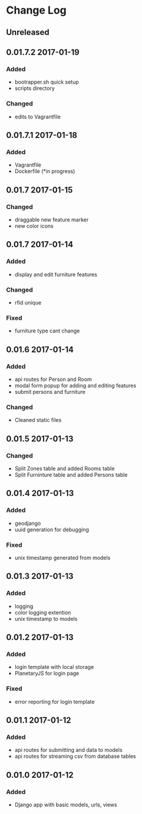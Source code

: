 # Change Log

## Unreleased


## 0.01.7.2 2017-01-19
### Added
 - bootrapper.sh quick setup
 - scripts directory
### Changed
 - edits to Vagrantfile

## 0.01.7.1 2017-01-18
### Added
 - Vagrantfile
 - Dockerfile (*in progress)

## 0.01.7 2017-01-15
### Changed
 - draggable new feature marker
 - new color icons

## 0.01.7 2017-01-14
### Added
 - display and edit furniture features
### Changed
 - rfid unique
### Fixed
 - furniture type cant change 

## 0.01.6 2017-01-14
### Added
 - api routes for Person and Room
 - modal form popup for adding and editing features
 - submit persons and furniture
### Changed
 - Cleaned static files

## 0.01.5 2017-01-13
### Changed
 - Split Zones table and added Rooms table
 - Split Furninture table and added Persons table

## 0.01.4 2017-01-13
### Added
 - geodjango
 - uuid generation for debugging
### Fixed
 - unix timestamp generated from models

## 0.01.3 2017-01-13
### Added
 - logging
 - color logging extention
 - unix timestamp to models

## 0.01.2 2017-01-13
### Added
 - login template with local storage
 - PlanetaryJS for login page
### Fixed
 - error reporting for login template

## 0.01.1 2017-01-12
### Added
 - api routes for submitting and data to models
 - api routes for streaming csv from database tables

## 0.01.0 2017-01-12
### Added
 - Django app with basic models, urls, views

